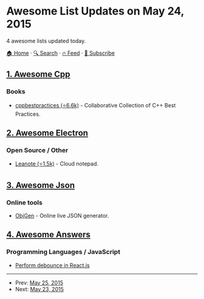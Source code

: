 # Awesome List Updates on May 24, 2015

4 awesome lists updated today.

[🏠 Home](/README.md) · [🔍 Search](https://www.trackawesomelist.com/search/) · [🔥 Feed](https://www.trackawesomelist.com/rss.xml) · [📮 Subscribe](https://trackawesomelist.us17.list-manage.com/subscribe?u=d2f0117aa829c83a63ec63c2f&id=36a103854c)



## [1. Awesome Cpp](/content/fffaraz/awesome-cpp/README.md)

### Books

*   [cppbestpractices (⭐6.6k)](https://github.com/lefticus/cppbestpractices) - Collaborative Collection of C++ Best Practices.

## [2. Awesome Electron](/content/sindresorhus/awesome-electron/README.md)

### Open Source / Other

*   [Leanote (⭐1.5k)](https://github.com/leanote/desktop-app) - Cloud notepad.

## [3. Awesome Json](/content/burningtree/awesome-json/README.md)

### Online tools

*   [ObjGen](http://www.objgen.com/json) - Online live JSON generator.

## [4. Awesome Answers](/content/cyberglot/awesome-answers/README.md)

### Programming Languages / JavaScript

*   [Perform debounce in React.js](http://stackoverflow.com/a/28046731)

---

- Prev: [May 25, 2015](/content/2015/05/25/README.md)
- Next: [May 23, 2015](/content/2015/05/23/README.md)